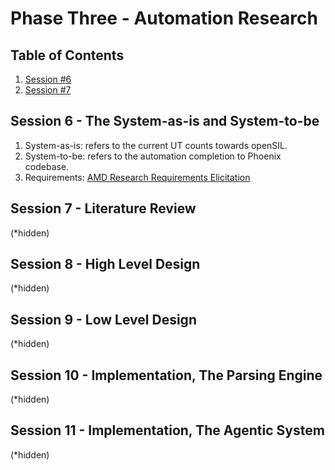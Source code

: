 # Phase Three - Automation Research

## Table of Contents
1. [Session #6](#Session-6)
2. [Session #7](#Session-7)





## Session 6 - The System-as-is and System-to-be
1. System-as-is: refers to the current UT counts towards openSIL.
2. System-to-be: refers to the automation completion to Phoenix codebase.
3. Requirements: [AMD Research Requirements Elicitation](img/Jason-Wish-List.png)





## Session 7 - Literature Review
(*hidden)





## Session 8 - High Level Design
(*hidden)





## Session 9 - Low Level Design
(*hidden)





## Session 10 - Implementation, The Parsing Engine
(*hidden)





## Session 11 - Implementation, The Agentic System
(*hidden)